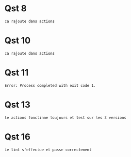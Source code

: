 # Qst 8

    ca rajoute dans actions

# Qst 10

    ca rajoute dans actions

# Qst 11

    Error: Process completed with exit code 1.

# Qst 13

    le actions fonctinne toujours et test sur les 3 versions

# Qst 16

    Le lint s'effectue et passe correctement
